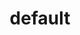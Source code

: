 ---
title: default
slug: default
github_link: https://github.com/podabed/default
demo_preview: http://podabed.org
demo_screenshot: 
description: Very simple, pure and responsive theme
---